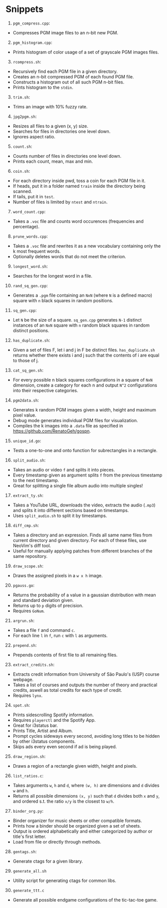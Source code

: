 # Snippets

1. `pgm_compress.cpp`:
  - Compresses PGM image files to an n-bit new PGM.

2. `pgm_histogram.cpp`:
  - Prints histogram of color usage of a set of grayscale PGM images files.

3. `rcompress.sh`:
  - Recursively find each PGM file in a given directory.
  - Creates an n-bit compressed PGM of each found PGM file.
  - Constructs a histogram out of all such PGM n-bit files.
  - Prints histogram to the `stdin`.

3. `trim.sh`:
  - Trims an image with 10% fuzzy rate.

4. `jpg2pgm.sh`:
  - Resizes all files to a given (x, y) size.
  - Searches for files in directories one level down.
  - Ignores aspect ratio.

5. `count.sh`:
  - Counts number of files in directories one level down.
  - Prints each count, mean, max and min.

6. `coin.sh`:
  - For each directory inside pwd, toss a coin for each PGM file in it.
  - If heads, put it in a folder named `train` inside the directory
    being scanned.
  - If tails, put it in `test`.
  - Number of files is limited by `ntest` and `ntrain`.

7. `word_count.cpp`:
  - Takes a `.voc` file and counts word occurences (frequencies and
    percentage).

8. `prune_words.cpp`:
  - Takes a `.voc` file and rewrites it as a new vocabulary containing
    only the k most frequent words.
  - Optionally deletes words that do not meet the criterion.

9. `longest_word.sh`:
  - Searches for the longest word in a file.

10. `rand_sq_gen.cpp`:
  - Generates a `.pgm` file containing an `NxN` (where `N` is a
    defined macro) square with `n` black squares in random positions.

11. `sq_gen.cpp`:
  - Let `N` be the size of a square. `sq_gen.cpp` generates `N-1`
    distinct instances of an `NxN` square with `n` random black squares in
    random distinct positions.

12. `has_duplicate.sh`:
  - Given a set of files F, let i and j in F be distinct files.
    `has_duplicate.sh` returns whether there exists i and j such that
    the contents of i are equal to those of j.

13. `cat_sq_gen.sh`:
  - For every possible n black squares configurations in a square of
    `NxN` dimension, create a category for each n and output `N^2`
    configurations into their respective categories.

14. `pgm2data.sh`:
  - Generates k random PGM images given a width, height and maximum pixel
    value.
  - Debug mode generates individual PGM files for visualization.
  - Compiles the k images into a `.data` file as specified in
    <https://github.com/RenatoGeh/gospn>.

15. `unique_id.go`:
  - Tests a one-to-one and onto function for subrectangles in a
    rectangle.

16. `split_audio.sh`:
  - Takes an audio or video `f` and splits it into pieces.
  - Every timestamp given as argument splits `f` from the previous
    timestamp to the next timestamp.
  - Great for splitting a single file album audio into multiple singles!

17. `extract_ty.sh`:
  - Takes a YouTube URL, downloads the video, extracts the audio (`.mp3`)
    and splits it into different sections based on timestamps.
  - Uses `split_audio.sh` to split it by timestamps.

18. `diff_cmp.sh`:
  - Takes a directory and an expression. Finds all same name files from
    current directory and given directory. For each of these files, use
    NeoVim's diff tool.
  - Useful for manually applying patches from different branches of the
    same repository.

19. `draw_scope.sh`:
  - Draws the assigned pixels in a `w x h` image.

20. `pgauss.go`:
  - Returns the probability of a value in a gaussian distribution with
    mean and standard deviation given.
  - Returns up to `p` digits of precision.
  - Requires `GoNum`.

21. `argrun.sh`:
  - Takes a file `f` and command `c`.
  - For each line `l` in `f`, run `c` with `l` as arguments.

22. `prepend.sh`:
  - Prepends contents of first file to all remaining files.

23. `extract_credits.sh`:
  - Extracts credit information from University of São Paulo's (USP)
    course webpage.
  - Takes a list of courses and outputs the number of theory and practical
    credits, aswell as total credits for each type of credit.
  - Requires `lynx`.

24. `spot.sh`:
  - Prints sidescrolling Spotify information.
  - Requires `playerctl` and the Spotify App.
  - Great for i3status bar.
  - Prints Title, Artist and Album.
  - Prompt cycles sideways every second, avoiding long titles to be
    hidden by other i3status components.
  - Skips ads every even second if ad is being played.

25. `draw_region.sh`:
  - Draws a region of a rectangle given width, height and pixels.

26. `list_ratios.c`:
  - Takes arguments `w`, `h` and `d`, where `(w, h)` are dimensions and
    `d` divides `w` and `h`.
  - Returns all possible dimensions `(x, y)` such that `d` divides both
    `x` and `y`, and ordered s.t. the ratio `x/y` is the closest to `w/h`.

27. `binder_org.py`:
  - Binder organizer for music sheets or other compatible formats.
  - Prints how a binder should be organized given a set of sheets.
  - Output is ordered alphabetically and either categorized by author or
    title's first letter.
  - Load from file or directly through methods.

28. `gentags.sh`:
  - Generate ctags for a given library.

29. `generate_all.sh`
  - Utility script for generating ctags for common libs.

30. `generate_ttt.c`
  - Generate all possible endgame configurations of the tic-tac-toe game.
